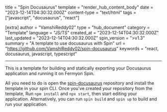 title = "Spin Docusaurus"
template = "render_hub_content_body"
date = "2023-12-14T04:30:32.000Z"
content-type = "text/html"
tags = ["javascript", "docusaurus", "react"]

[extra]
author = "VamshiReddy02"
type = "hub_document"
category = "Template"
language = "JS/TS"
created_at = "2023-12-14T04:30:32.000Z"
last_updated = "2023-12-14T04:30:32.000Z"
spin_version = ">v1.3"
summary =  "A template to use docusaurus with Spin"
url = "https://github.com/VamshiReddy02/spin-docusaurus"
keywords = "react, docusaurus, javascript, typescript"

---
  
This is a template for building and statically exporting your Docusaurus application and running it on Fermyon Spin.

All you need to do is open the [spin-docusaurus](https://github.com/VamshiReddy02/spin-docusaurus) repository and install the template in your spin CLI. Once you've created your repository from the template, Run `npm install` and `npx start`, then start editing your application. Alternatively, you can run `spin build` and `spin up` to build and run your application.